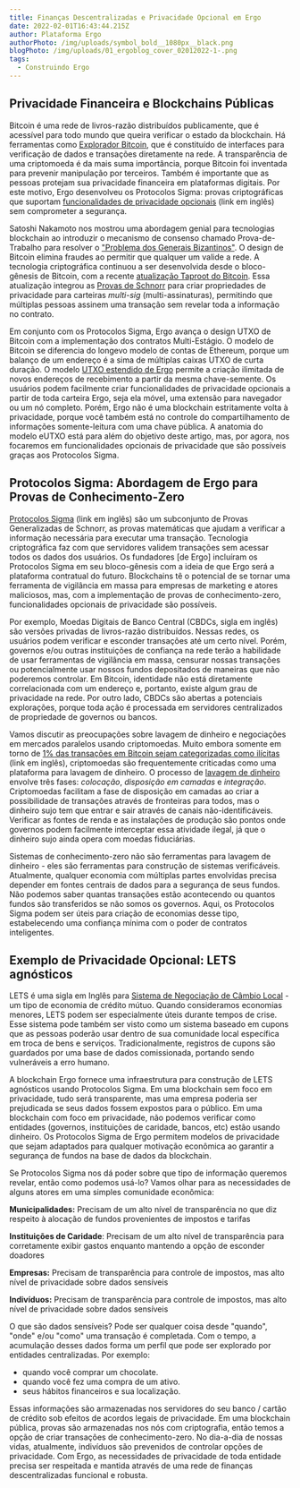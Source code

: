 ```yaml
---
title: Finanças Descentralizadas e Privacidade Opcional em Ergo
date: 2022-02-01T16:43:44.215Z
author: Plataforma Ergo
authorPhoto: /img/uploads/symbol_bold__1080px__black.png
blogPhoto: /img/uploads/01_ergoblog_cover_02012022-1-.png
tags:
  - Construindo Ergo
---
```

<!--StartFragment-->

## Privacidade Financeira e Blockchains Públicas

Bitcoin é uma rede de livros-razão distribuídos publicamente, que é acessível para todo mundo que queira verificar o estado da blockchain. Há ferramentas como [Explorador Bitcoin](https://bitcoinexplorer.org/), que é constituído de interfaces para verificação de dados e transações diretamente na rede. A transparência de uma criptomoeda é da mais suma importância, porque Bitcoin foi inventada para prevenir manipulação por terceiros. Também é importante que as pessoas protejam sua privacidade financeira em plataformas digitais. Por este motivo, Ergo desenvolveu os Protocolos Sigma: provas criptográficas que suportam [funcionalidades de privacidade opcionais](https://eprint.iacr.org/2020/560.pdf) (link em inglês) sem comprometer a segurança. 



Satoshi Nakamoto nos mostrou uma abordagem genial para tecnologias blockchain ao introduzir o mecanismo de consenso chamado Prova-de-Trabalho para resolver o ["Problema dos Generais Bizantinos"](https://pt.wikipedia.org/wiki/Problema_dos_dois_generais). O design de Bitcoin elimina fraudes ao permitir que qualquer um valide a rede. A tecnologia criptográfica continuou a ser desenvolvida desde o bloco-gênesis de Bitcoin, com a recente [atualização Taproot do Bitcoin](https://ergoplatform.org/pt/blog/2021-11-17-bitcoin-taproot-upgrade-and-ergos-sigma-protocols/). Essa atualização integrou as [Provas de Schnorr](https://pt.wikipedia.org/wiki/Prova_de_conhecimento) para criar propriedades de privacidade para carteiras *multi-sig* (multi-assinaturas), permitindo que múltiplas pessoas assinem uma transação sem revelar toda a informação no contrato.



Em conjunto com os Protocolos Sigma, Ergo avança o design UTXO de Bitcoin com a implementação dos contratos Multi-Estágio. O modelo de Bitcoin se diferencia do longevo modelo de contas de Ethereum, porque um balanço de um endereço é a sima de múltiplas caixas UTXO de curta duração. O modelo [UTXO estendido de Ergo](https://docs.ergoplatform.com/dev/protocol/eutxo/) permite a criação ilimitada de novos endereços de recebimento a partir da mesma chave-semente. Os usuários podem facilmente criar funcionalidades de privacidade opcionais a partir de toda carteira Ergo, seja ela móvel, uma extensão para navegador ou um nó completo. Porém, Ergo não é uma blockchain estritamente volta à privacidade, porque você também está no controle do compartilhamento de informações somente-leitura com uma chave pública. A anatomia do modelo eUTXO está para além do objetivo deste artigo, mas, por agora, nos focaremos em funcionalidades opcionais de privacidade que são possíveis graças aos Protocolos Sigma.



## Protocolos Sigma: Abordagem de Ergo para Provas de Conhecimento-Zero



[Protocolos Sigma](https://docs.ergoplatform.com/dev/scs/sigma/) (link em inglês) são um subconjunto de Provas Generalizadas de Schnorr, as provas matemáticas que ajudam a verificar a informação necessária para executar uma transação. Tecnologia criptográfica faz com que servidores validem transações sem acessar todos os dados dos usuários. Os fundadores [de Ergo] incluíram os Protocolos Sigma em seu bloco-gênesis com a ideia de que Ergo será a plataforma contratual do futuro. Blockchains tê o potencial de se tornar uma ferramenta de vigilância em massa para empresas de marketing e atores maliciosos, mas, com a implementação de provas de conhecimento-zero, funcionalidades opcionais de privacidade são possíveis.



Por exemplo, Moedas Digitais de Banco Central (CBDCs, sigla em inglês) são versões privadas de livros-razão distribuídos. Nessas redes, os usuários podem verificar e esconder transações até um certo nível. Porém, governos e/ou outras instituições de confiança na rede terão a habilidade de usar ferramentas de vigilância em massa, censurar nossas transações ou potencialmente usar nossos fundos depositados de maneiras que não poderemos controlar. Em Bitcoin, identidade não está diretamente correlacionada com um endereço e, portanto, existe algum grau de privacidade na rede. Por outro lado, CBDCs são abertas a potenciais explorações, porque toda ação é processada em servidores centralizados de propriedade de governos ou bancos. 



Vamos discutir as preocupações sobre lavagem de dinheiro e negociações em mercados paralelos usando criptomoedas. Muito embora somente em torno de [1% das transações em Bitcoin sejam categorizadas como ilícitas](https://cryptoforinnovation.org/resources/Analysis_of_Bitcoin_in_Illicit_Finance.pdf) (link em inglês), criptomoedas são frequentemente criticadas como uma plataforma para lavagem de dinheiro. O processo de [lavagem de dinheiro](https://pt.wikipedia.org/wiki/Lavagem_de_dinheiro) envolve três fases: *colocação*, *disposição em camadas* e *integração*. Criptomoedas facilitam a fase de disposição em camadas ao criar a possibilidade de transações através de fronteiras para todos, mas o dinheiro sujo tem que entrar e sair através de canais não-identificáveis. Verificar as fontes de renda e as instalações de produção são pontos onde governos podem facilmente interceptar essa atividade ilegal, já que o dinheiro sujo ainda opera com moedas fiduciárias.



Sistemas de conhecimento-zero não são ferramentas para lavagem de dinheiro - eles são ferramentas para construção de sistemas verificáveis. Atualmente, qualquer economia com múltiplas partes envolvidas precisa depender em fontes centrais de dados para a segurança de seus fundos. Não podemos saber quantas transações estão acontecendo ou quantos fundos são transferidos se não somos os governos. Aqui, os Protocolos Sigma podem ser úteis para criação de economias desse tipo, estabelecendo uma confiança mínima com o poder de contratos inteligentes.



## Exemplo de Privacidade Opcional: LETS agnósticos 



LETS é uma sigla em Inglês para [Sistema de Negociação de Câmbio Local](https://ergoplatform.org/pt/blog/2021-07-01-lets-start-the-discussion/) - um tipo de economia de crédito mútuo. Quando consideramos economias menores, LETS podem ser especialmente úteis durante tempos de crise. Esse sistema pode também ser visto como um sistema baseado em cupons que as pessoas poderão usar dentro de sua comunidade local específica em troca de bens e serviços. Tradicionalmente, registros de cupons são guardados por uma base de dados comissionada, portando sendo vulneráveis a erro humano.



A blockchain Ergo fornece uma infraestrutura para construção de LETS agnósticos usando Protocolos Sigma. Em uma blockchain sem foco em privacidade, tudo será transparente, mas uma empresa poderia ser prejudicada se seus dados fossem expostos para o público. Em uma blockchain com foco em privacidade, não podemos verificar como entidades (governos, instituições de caridade, bancos, etc) estão usando dinheiro. Os Protocolos Sigma de Ergo permitem modelos de privacidade que sejam adaptados para qualquer motivação econômica ao garantir a segurança de fundos na base de dados da blockchain. 



Se Protocolos Sigma nos dá poder sobre que tipo de informação queremos revelar, então como podemos usá-lo? Vamos olhar para as necessidades de alguns atores em uma simples comunidade econômica:



**Municipalidades:** Precisam de um alto nível de transparência no que diz respeito à alocação de fundos provenientes de impostos e tarifas

**Instituições de Caridade**: Precisam de um alto nível de transparência para corretamente exibir gastos enquanto mantendo a opção de esconder doadores

**Empresas:** Precisam de transparência para controle de impostos, mas alto nível de privacidade sobre dados sensíveis

**Indivíduos:** Precisam de transparência para controle de impostos, mas alto nível de privacidade sobre dados sensíveis



O que são dados sensíveis? Pode ser qualquer coisa desde "quando", "onde" e/ou "como" uma transação é completada. Com o tempo, a acumulação desses dados forma um perfil que pode ser explorado por entidades centralizadas. Por exemplo:



* quando você comprar um chocolate. 
* quando você fez uma compra de um ativo.
* seus hábitos financeiros e sua localização. 



Essas informações são armazenadas nos servidores do seu banco / cartão de crédito sob efeitos de acordos legais de privacidade. Em uma blockchain pública, provas são armazenadas nos nós com criptografia, então temos a opção de criar transações de conhecimento-zero. No dia-a-dia de nossas vidas, atualmente, indivíduos são prevenidos de controlar opções de privacidade. Com Ergo, as necessidades de privacidade de toda entidade precisa ser respeitada e mantida através de uma rede de finanças descentralizadas funcional e robusta.



<!--EndFragment-->